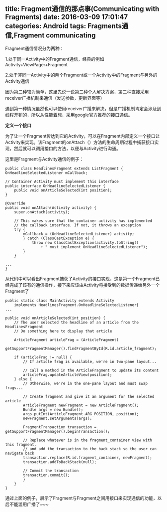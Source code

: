 title: Fragment通信的那点事(Communicating with Fragments)
date: 2016-03-09 17:01:47
categories: Android
tags: Fragments通信,Fragment communicating
---

Fragment通信情况分为两种：

1.处于同一Activity中的Fragment通信，经典的例如Activity+ViewPager+Fragment

2.处于非同一Activity中的两个Fragment或一个Activity中的Fragment与另外的Activity通信

因为第二种较为简单，这里先说一说第二种个人解决方案，第二种直接采用receiver广播机制来通信（发送参数，更新界面等）

遇到第一种情况虽然也可以使用receiver广播来解决，但是广播机制肯定会涉及到线程开销的，所以从性能着想，采用google官方推荐的接口通信。

<b>定义一个接口</b>

为了让一个Fragment传达到它的Activity，可以在Fragment内部定义一个接口让Activity来实现。该Fragment的onAttach（）方法的生命周期过程中捕获接口实现，然后就可以调用接口的方法，以便与Activity进行沟通。

这里是Fragment与Activity通信的例子：

	public class HeadlinesFragment extends ListFragment {
    OnHeadlineSelectedListener mCallback;

    // Container Activity must implement this interface
    public interface OnHeadlineSelectedListener {
        public void onArticleSelected(int position);
    }

    @Override
    public void onAttach(Activity activity) {
        super.onAttach(activity);
        
        // This makes sure that the container activity has implemented
        // the callback interface. If not, it throws an exception
        try {
            mCallback = (OnHeadlineSelectedListener) activity;
        	} catch (ClassCastException e) {
            	throw new ClassCastException(activity.toString()
                    + " must implement OnHeadlineSelectedListener");
        	}
    	}
    
    ...
	}
从代码中可以看出Fragment捕获了Activity的接口实现，这是第一个Fragment已经完成了该有的通信操作，接下来应该由Activity将接受到的数据传递给另外一个Fragment了

	public static class MainActivity extends Activity
        implements HeadlinesFragment.OnHeadlineSelectedListener{
    ...

    public void onArticleSelected(int position) {
        // The user selected the headline of an article from the HeadlinesFragment
        // Do something here to display that article

        ArticleFragment articleFrag = (ArticleFragment)
                getSupportFragmentManager().findFragmentById(R.id.article_fragment);

        if (articleFrag != null) {
            // If article frag is available, we're in two-pane layout...

            // Call a method in the ArticleFragment to update its content
            articleFrag.updateArticleView(position);
        } else {
            // Otherwise, we're in the one-pane layout and must swap frags...

            // Create fragment and give it an argument for the selected article
            ArticleFragment newFragment = new ArticleFragment();
            Bundle args = new Bundle();
            args.putInt(ArticleFragment.ARG_POSITION, position);
            newFragment.setArguments(args);
        
            FragmentTransaction transaction = getSupportFragmentManager().beginTransaction();

            // Replace whatever is in the fragment_container view with this fragment,
            // and add the transaction to the back stack so the user can navigate back
            transaction.replace(R.id.fragment_container, newFragment);
            transaction.addToBackStack(null);

            // Commit the transaction
            transaction.commit();
        	}
    	}
	}

通过上面的例子，展示了Fragment与Fragment之间用接口来实现通信的功能，以后不能滥用广播了~~~